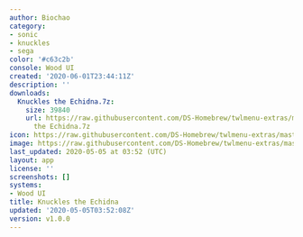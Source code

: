```yaml
---
author: Biochao
category:
- sonic
- knuckles
- sega
color: '#c63c2b'
console: Wood UI
created: '2020-06-01T23:44:11Z'
description: ''
downloads:
  Knuckles the Echidna.7z:
    size: 39840
    url: https://raw.githubusercontent.com/DS-Homebrew/twlmenu-extras/master/_nds/TWiLightMenu/akmenu/themes/Knuckles
      the Echidna.7z
icon: https://raw.githubusercontent.com/DS-Homebrew/twlmenu-extras/master/_nds/TWiLightMenu/akmenu/themes/meta/Knuckles%20the%20Echidna/icon.png
image: https://raw.githubusercontent.com/DS-Homebrew/twlmenu-extras/master/_nds/TWiLightMenu/akmenu/themes/meta/Knuckles%20the%20Echidna/icon.png
last_updated: 2020-05-05 at 03:52 (UTC)
layout: app
license: ''
screenshots: []
systems:
- Wood UI
title: Knuckles the Echidna
updated: '2020-05-05T03:52:08Z'
version: v1.0.0
---
```

